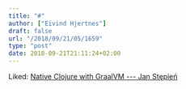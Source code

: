 ```yaml
---
title: "#"
author: ["Eivind Hjertnes"]
draft: false
url: "/2018/09/21/05/1659"
type: "post"
date: 2018-09-21T21:11:24+02:00
---
```


Liked: [Native
Clojure with GraalVM --- Jan Stępień](https://janstepien.com/native-clojure-with-graalvm/)

